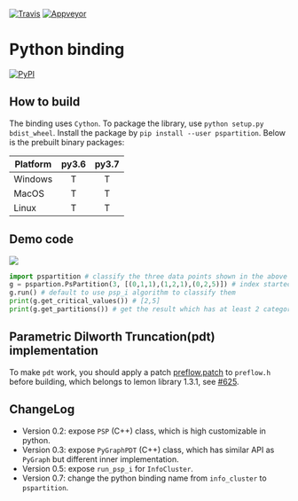 [![Travis](https://api.travis-ci.com/zhaofeng-shu33/info-clustering-python-binding.svg?branch=master)](https://travis-ci.com/zhaofeng-shu33/info-clustering-python-binding)
[![Appveyor](https://ci.appveyor.com/api/projects/status/github/zhaofeng-shu33/info-clustering-python-binding?branch=master&svg=true)](https://ci.appveyor.com/project/zhaofeng-shu33/info-clustering-python-binding)

# Python binding
[![PyPI](https://img.shields.io/pypi/v/pspartition.svg)](https://pypi.org/project/pspartition)
## How to build
The binding uses `Cython`. 
To package the library, use `python setup.py bdist_wheel`.
Install the package by `pip install --user pspartition`. 
Below is the prebuilt binary packages:

| Platform | py3.6 | py3.7 |
| -------- | :---: | :---: |
| Windows  |   T   |   T   |
| MacOS    |   T   |   T   |
| Linux    |   T   |   T   |

## Demo code
![](example.png)

```Python
import pspartition # classify the three data points shown in the above figure
g = pspartion.PsPartition(3, [(0,1,1),(1,2,1),(0,2,5)]) # index started from zero, similarity is 5 for vertex 0 and 2
g.run() # default to use psp_i algorithm to classify them
print(g.get_critical_values()) # [2,5]
print(g.get_partitions()) # get the result which has at least 2 categories, which is [0,1,0]
```

## Parametric Dilworth Truncation(pdt) implementation
To make `pdt` work, you should apply a patch [preflow.patch](./preflow.patch) to `preflow.h` before building, which belongs to lemon library 1.3.1, see
[#625](https://lemon.cs.elte.hu/trac/lemon/ticket/625).


## ChangeLog

- Version 0.2: expose `PSP` (C++) class, which is high customizable in python.
- Version 0.3: expose `PyGraphPDT` (C++) class, which has similar API as `PyGraph` but different inner implementation.
- Version 0.5: expose `run_psp_i`  for `InfoCluster`.
- Version 0.7: change the python binding name from `info_cluster` to `pspartition`.
